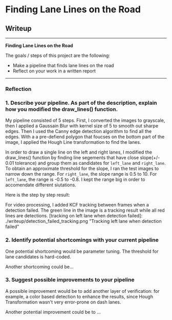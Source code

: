 # **Finding Lane Lines on the Road** 

## Writeup

---

**Finding Lane Lines on the Road**

The goals / steps of this project are the following:
* Make a pipeline that finds lane lines on the road
* Reflect on your work in a written report


[//]: # (Image References)

[image1]: ./examples/grayscale.jpg "Grayscale"

---

### Reflection

### 1. Describe your pipeline. As part of the description, explain how you modified the draw_lines() function.

My pipeline consisted of 5 steps. First, I converted the images to grayscale, then I applied a Gaussain Blur with kernel size of 5 to smooth out sharpe edges. Then I used the Canny edge detection algorithm to find all the edges. With a a pre-defiend polygon that foucses on the bottom part of the image, I applied the Hough Line transformation to find the lanes.

In order to draw a single line on the left and right lanes, I modified the draw_lines() function by finding line segements that have close slope(+/- 0.01 tolerance) and group them as candidates for `left_lane` and `right_lane`. To obtain an approximate threshold for the slope, I ran the test images to narrow down the range. For `right_lane`, the slope range is 0.5 to 10. For `left_lane`, the range is -0.5 to -0.8. I kept the range big in order to accomendate different siutations.

Here is the step by step result:

[grey]: ./writeup_img/grey.png "Grey and smoothed"  
[canny]: ./writeup_img/edge.png "Canny edge detection"  
[roi]: ./writeup_img/roi_edges.png "Edge in region of interest"  
[line]: ./writeup_img/extrapolation.png "Line extrapolation"  
[result]: ./writeup_img/result.png "Final result"  

For video processing, I added KCF tracking between frames when a detection failed. The green line in the image is a tracking result while all red lines are detections.
[tracking on left lane when detection failed]: ./writeup/detection_failed_tracking.png "Tracking left lane when detection failed"


### 2. Identify potential shortcomings with your current pipeline


One potential shortcoming would be parameter tuning. The threshold for lane candidates is hard-coded. 

Another shortcoming could be...


### 3. Suggest possible improvements to your pipeline

A possible improvement would be to add another layer of verification: for example, a color based detection to enhance the results, since Hough Transformation wasn't very error-prone on dash lanes.

Another potential improvement could be to ...
